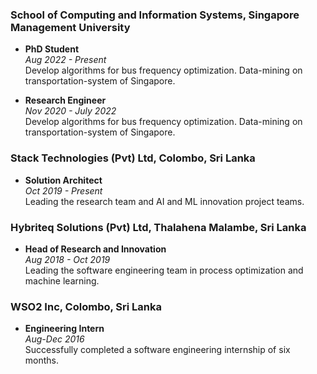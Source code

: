 ### School of Computing and Information Systems, Singapore Management University
- **PhD Student**  
  _Aug 2022 - Present_  
  Develop algorithms for bus frequency optimization. Data-mining on transportation-system of Singapore.

- **Research Engineer**  
  _Nov 2020 - July 2022_  
  Develop algorithms for bus frequency optimization. Data-mining on transportation-system of Singapore.

### Stack Technologies (Pvt) Ltd, Colombo, Sri Lanka
- **Solution Architect**  
  _Oct 2019 - Present_  
  Leading the research team and AI and ML innovation project teams.

### Hybriteq Solutions (Pvt) Ltd, Thalahena Malambe, Sri Lanka
- **Head of Research and Innovation**  
  _Aug 2018 - Oct 2019_  
  Leading the software engineering team in process optimization and machine learning.

### WSO2 Inc, Colombo, Sri Lanka
- **Engineering Intern**  
  _Aug-Dec 2016_  
  Successfully completed a software engineering internship of six months.
